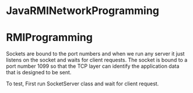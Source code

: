 # JavaRMINetworkProgramming
# RMIProgramming

Sockets are bound to the port numbers and when we run any server it just listens on the socket and waits for client requests.
The socket is bound to a port number 1099 so that the TCP layer can identify the application data that is designed to be sent.



To test, First run SocketServer class and wait for client request.
